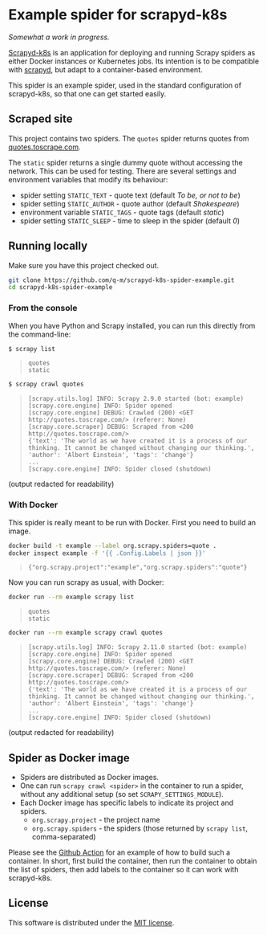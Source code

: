 # Example spider for scrapyd-k8s

_Somewhat a work in progress._

[Scrapyd-k8s](https://github.com/q-m/scrapyd-k8s) is an application for
deploying and running Scrapy spiders as either Docker instances or Kubernetes
jobs. Its intention is to be compatible with [scrapyd](https://scrapyd.readthedocs.io/),
but adapt to a container-based environment.

This spider is an example spider, used in the standard configuration of scrapyd-k8s,
so that one can get started easily.

## Scraped site

This project contains two spiders. The `quotes` spider returns quotes from
[quotes.toscrape.com](https://quotes.toscrape.com).

The `static` spider returns a single dummy quote without accessing the network.
This can be used for testing. There are several settings and environment variables
that modify its behaviour:
- spider setting `STATIC_TEXT` - quote text (default _To be, or not to be_)
- spider setting `STATIC_AUTHOR` - quote author (default _Shakespeare_)
- environment variable `STATIC_TAGS` - quote tags (default _static_)
- spider setting `STATIC_SLEEP` - time to sleep in the spider (default _0_)

## Running locally

Make sure you have this project checked out.

```sh
git clone https://github.com/q-m/scrapyd-k8s-spider-example.git
cd scrapyd-k8s-spider-example
```

### From the console

When you have Python and Scrapy installed, you can run this directly from the
command-line:

```sh
$ scrapy list
```
> ```
> quotes
> static
> ```
```sh
$ scrapy crawl quotes
```
> ```
> [scrapy.utils.log] INFO: Scrapy 2.9.0 started (bot: example)
> [scrapy.core.engine] INFO: Spider opened
> [scrapy.core.engine] DEBUG: Crawled (200) <GET http://quotes.toscrape.com/> (referer: None)
> [scrapy.core.scraper] DEBUG: Scraped from <200 http://quotes.toscrape.com/>
> {'text': 'The world as we have created it is a process of our thinking. It cannot be changed without changing our thinking.', 'author': 'Albert Einstein', 'tags': 'change'}
> ...
> [scrapy.core.engine] INFO: Spider closed (shutdown)
> ```

(output redacted for readability)

### With Docker

This spider is really meant to be run with Docker. First you need to build an image.

```sh
docker build -t example --label org.scrapy.spiders=quote .
docker inspect example -f '{{ .Config.Labels | json }}'
```
> ```
> {"org.scrapy.project":"example","org.scrapy.spiders":"quote"}
> ```

Now you can run scrapy as usual, with Docker:
```sh
docker run --rm example scrapy list
```
> ```
> quotes
> static
> ```

```sh
docker run --rm example scrapy crawl quotes
```
> ```
> [scrapy.utils.log] INFO: Scrapy 2.11.0 started (bot: example)
> [scrapy.core.engine] INFO: Spider opened
> [scrapy.core.engine] DEBUG: Crawled (200) <GET http://quotes.toscrape.com/> (referer: None)
> [scrapy.core.scraper] DEBUG: Scraped from <200 http://quotes.toscrape.com/>
> {'text': 'The world as we have created it is a process of our thinking. It cannot be changed without changing our thinking.', 'author': 'Albert Einstein', 'tags': 'change'}
> ...
> [scrapy.core.engine] INFO: Spider closed (shutdown)
> ```

(output redacted for readability)

## Spider as Docker image

- Spiders are distributed as Docker images.
- One can run `scrapy crawl <spider>` in the container to run a spider,
  without any additional setup (so set `SCRAPY_SETTINGS_MODULE`).
- Each Docker image has specific labels to indicate its project and spiders.
  * `org.scrapy.project` - the project name
  * `org.scrapy.spiders` - the spiders (those returned by `scrapy list`, comma-separated)

Please see the [Github Action](./github/workflows/container.yaml) for an
example of how to build such a container. In short, first build the container,
then run the container to obtain the list of spiders, then add labels to the
container so it can work with scrapyd-k8s.

## License

This software is distributed under the [MIT license](LICENSE.md).
